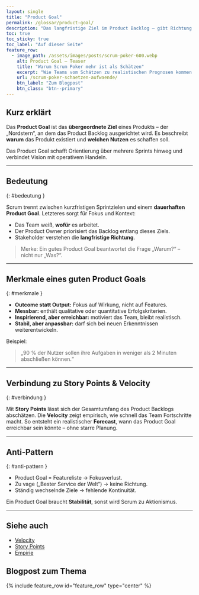```yaml
---
layout: single
title: "Product Goal"
permalink: /glossar/product-goal/
description: "Das langfristige Ziel im Product Backlog – gibt Richtung und Kontext für alle Sprints."
toc: true
toc_sticky: true
toc_label: "Auf dieser Seite"
feature_row:
  - image_path: /assets/images/posts/scrum-poker-600.webp
    alt: Product Goal – Teaser
    title: "Warum Scrum Poker mehr ist als Schätzen"
    excerpt: "Wie Teams vom Schätzen zu realistischen Prognosen kommen."
    url: /scrum-poker-schaetzen-aufwaende/
    btn_label: "Zum Blogpost"
    btn_class: "btn--primary"
---
```


## Kurz erklärt
Das **Product Goal** ist das **übergeordnete Ziel** eines Produkts – der „Nordstern“, an dem das Product Backlog ausgerichtet wird.
Es beschreibt **warum** das Produkt existiert und **welchen Nutzen** es schaffen soll.

Das Product Goal schafft Orientierung über mehrere Sprints hinweg und verbindet Vision mit operativem Handeln.

---

## Bedeutung
{: #bedeutung }

Scrum trennt zwischen kurzfristigen Sprintzielen und einem **dauerhaften Product Goal**.
Letzteres sorgt für Fokus und Kontext:

- Das Team weiß, **wofür** es arbeitet.
- Der Product Owner priorisiert das Backlog entlang dieses Ziels.
- Stakeholder verstehen die **langfristige Richtung**.

> Merke: Ein gutes Product Goal beantwortet die Frage „Warum?“ – nicht nur „Was?“.

---

## Merkmale eines guten Product Goals
{: #merkmale }

- **Outcome statt Output:** Fokus auf Wirkung, nicht auf Features.
- **Messbar:** enthält qualitative oder quantitative Erfolgskriterien.
- **Inspirierend, aber erreichbar:** motiviert das Team, bleibt realistisch.
- **Stabil, aber anpassbar:** darf sich bei neuen Erkenntnissen weiterentwickeln.

Beispiel:
> „90 % der Nutzer sollen ihre Aufgaben in weniger als 2 Minuten abschließen können.“

---

## Verbindung zu Story Points & Velocity
{: #verbindung }

Mit **Story Points** lässt sich der Gesamtumfang des Product Backlogs abschätzen.
Die **Velocity** zeigt empirisch, wie schnell das Team Fortschritte macht.
So entsteht ein realistischer **Forecast**, wann das Product Goal erreichbar sein könnte – ohne starre Planung.

---

## Anti-Pattern
{: #anti-pattern }

- Product Goal = Featureliste → Fokusverlust.
- Zu vage („Bester Service der Welt“) → keine Richtung.
- Ständig wechselnde Ziele → fehlende Kontinuität.

Ein Product Goal braucht **Stabilität**, sonst wird Scrum zu Aktionismus.

---

## Siehe auch
- [Velocity](/glossar/velocity/)
- [Story Points](/glossar/story-points/)
- [Empirie](/glossar/empirie/)

## Blogpost zum Thema

<div class="blogpost-card">
  {% include feature_row id="feature_row" type="center" %}
</div>
